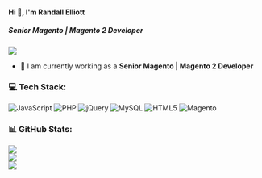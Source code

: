 #### Hi 👋, I'm Randall Elliott
##### **Senior Magento | Magento 2 Developer**

[![](https://visitcount.itsvg.in/api?id=randallelliott714&icon=0&color=9)](https://visitcount.itsvg.in)

- 🔭 I am currently working as a **Senior Magento | Magento 2 Developer**

### 💻 Tech Stack:
![JavaScript](https://img.shields.io/badge/javascript-%23323330.svg?style=flat&logo=javascript&logoColor=%23F7DF1E) ![PHP](https://img.shields.io/badge/php-%23777BB4.svg?style=flat&logo=php&logoColor=white) ![jQuery](https://img.shields.io/badge/jquery-%230769AD.svg?style=flat&logo=jquery&logoColor=white) ![MySQL](https://img.shields.io/badge/mysql-%2300f.svg?style=flat&logo=mysql&logoColor=white) ![HTML5](https://img.shields.io/badge/html5-%23E34F26.svg?style=flat&logo=html5&logoColor=white) ![Magento](https://img.shields.io/badge/Magento-%2300C4CC.svg?style=flat&logo=Magento&logoColor=white)


### 📊 GitHub Stats:
![](https://github-readme-stats.vercel.app/api?username=randallelliott714&theme=radical&hide_border=false&include_all_commits=false&count_private=false)<br/>
![](https://github-readme-streak-stats.herokuapp.com/?user=randallelliott714&theme=radical&hide_border=false)<br/>
![](https://github-readme-stats.vercel.app/api/top-langs/?username=randallelliott714&theme=radical&hide_border=false&include_all_commits=false&count_private=false&layout=compact)
